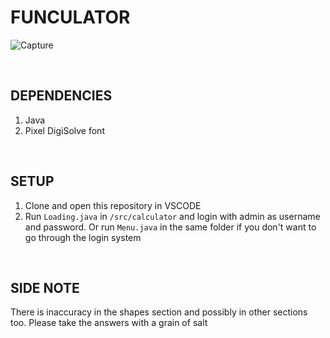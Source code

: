 # FUNCULATOR
![Capture](https://github.com/shadowisf/PixelCalculator/assets/97739695/f1be0274-e259-498c-a1fc-04e66e70832f)

&emsp;

## DEPENDENCIES
1. Java
2. Pixel DigiSolve font

&emsp;

## SETUP
1. Clone and open this repository in VSCODE
2. Run `Loading.java` in `/src/calculator` and login with admin as username and password. Or run `Menu.java` in the same folder if you don't want to go through the login system

&emsp;

## SIDE NOTE
There is inaccuracy in the shapes section and possibly in other sections too. Please take the answers with a grain of salt
